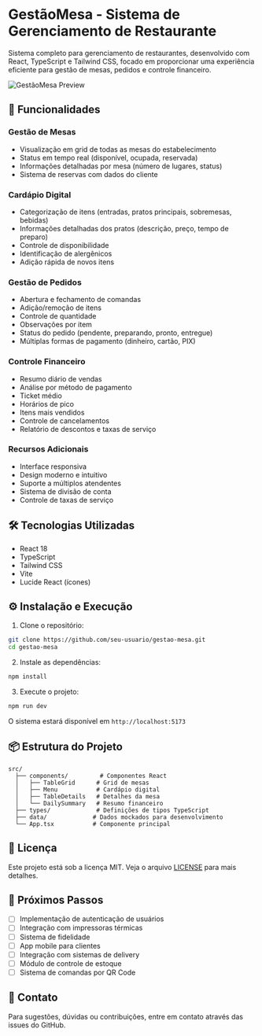 # GestãoMesa - Sistema de Gerenciamento de Restaurante

Sistema completo para gerenciamento de restaurantes, desenvolvido com React, TypeScript e Tailwind CSS, focado em proporcionar uma experiência eficiente para gestão de mesas, pedidos e controle financeiro.

![GestãoMesa Preview](https://images.unsplash.com/photo-1517248135467-4c7edcad34c4?w=800&auto=format&fit=crop&q=80)

## 🚀 Funcionalidades

### Gestão de Mesas
- Visualização em grid de todas as mesas do estabelecimento
- Status em tempo real (disponível, ocupada, reservada)
- Informações detalhadas por mesa (número de lugares, status)
- Sistema de reservas com dados do cliente

### Cardápio Digital
- Categorização de itens (entradas, pratos principais, sobremesas, bebidas)
- Informações detalhadas dos pratos (descrição, preço, tempo de preparo)
- Controle de disponibilidade
- Identificação de alergênicos
- Adição rápida de novos itens

### Gestão de Pedidos
- Abertura e fechamento de comandas
- Adição/remoção de itens
- Controle de quantidade
- Observações por item
- Status do pedido (pendente, preparando, pronto, entregue)
- Múltiplas formas de pagamento (dinheiro, cartão, PIX)

### Controle Financeiro
- Resumo diário de vendas
- Análise por método de pagamento
- Ticket médio
- Horários de pico
- Itens mais vendidos
- Controle de cancelamentos
- Relatório de descontos e taxas de serviço

### Recursos Adicionais
- Interface responsiva
- Design moderno e intuitivo
- Suporte a múltiplos atendentes
- Sistema de divisão de conta
- Controle de taxas de serviço

## 🛠️ Tecnologias Utilizadas

- React 18
- TypeScript
- Tailwind CSS
- Vite
- Lucide React (ícones)

## ⚙️ Instalação e Execução

1. Clone o repositório:
```bash
git clone https://github.com/seu-usuario/gestao-mesa.git
cd gestao-mesa
```

2. Instale as dependências:
```bash
npm install
```

3. Execute o projeto:
```bash
npm run dev
```

O sistema estará disponível em `http://localhost:5173`

## 📦 Estrutura do Projeto

```
src/
  ├── components/         # Componentes React
  │   ├── TableGrid      # Grid de mesas
  │   ├── Menu           # Cardápio digital
  │   ├── TableDetails   # Detalhes da mesa
  │   └── DailySummary   # Resumo financeiro
  ├── types/             # Definições de tipos TypeScript
  ├── data/             # Dados mockados para desenvolvimento
  └── App.tsx           # Componente principal
```


## 📝 Licença

Este projeto está sob a licença MIT. Veja o arquivo [LICENSE](LICENSE) para mais detalhes.

## 🎯 Próximos Passos

- [ ] Implementação de autenticação de usuários
- [ ] Integração com impressoras térmicas
- [ ] Sistema de fidelidade
- [ ] App mobile para clientes
- [ ] Integração com sistemas de delivery
- [ ] Módulo de controle de estoque
- [ ] Sistema de comandas por QR Code

## 📧 Contato

Para sugestões, dúvidas ou contribuições, entre em contato através das issues do GitHub.
